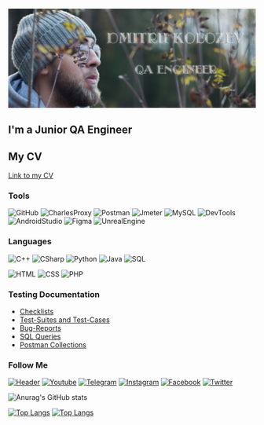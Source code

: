 [![Header](https://github.com/dkob1996/dkob1996/blob/main/assets/ava12.png)](https://www.facebook.com/profile.php?id=100090091642972)

## I'm a Junior QA Engineer
## My CV
[Link to my CV](https://drive.google.com/file/d/14B1wW4Vg87Wu1_P1optqZ-3dX82-0Z_f/view?usp=sharing)

### Tools
![GitHub](https://img.shields.io/badge/Github-090909?style=for-the-badge&logo=github&logoColor=8cc4d7)
![CharlesProxy](https://img.shields.io/badge/Charles_Proxy-090909?style=for-the-badge&logo=charlesproxy&logoColor=8cc4d7)
![Postman](https://img.shields.io/badge/Postman-090909?style=for-the-badge&logo=postman&logoColor=f76935)
![Jmeter](https://img.shields.io/badge/Jmeter-090909?style=for-the-badge&logo=Apache&logoColor=red)
![MySQL](https://img.shields.io/badge/MySQL-090909?style=for-the-badge&logo=mysql&logoColor=white)
![DevTools](https://img.shields.io/badge/DevTools-090909?style=for-the-badge&logo=googlechrome&logoColor=2674f2)
![AndroidStudio](https://img.shields.io/badge/Android_Studio-090909?style=for-the-badge&logo=androidstudio&logoColor=3ad07d)
![Figma](https://img.shields.io/badge/Figma-090909?style=for-the-badge&logo=figma&logoColor=7d5fa6)
![UnrealEngine](https://img.shields.io/badge/Unreal_Engine-090909?style=for-the-badge&logo=UnrealEngine&logoColor=white)

### Languages
![C++](https://img.shields.io/badge/-C++-090909?style=for-the-badge&logo=C%2b%2b&logoColor=6296CC)
![CSharp](https://img.shields.io/badge/-CSharp-090909?style=for-the-badge&logo=C#&logoColor=6296CC)
![Python](https://img.shields.io/badge/-Python-090909?style=for-the-badge&logo=Python&logoColor=yellow)
![Java](https://img.shields.io/badge/-Java-090909?style=for-the-badge&logo=Oracle&logoColor=red)
![SQL](https://img.shields.io/badge/SQL-090909?style=for-the-badge&logo=mysql&logoColor=white)

![HTML](https://img.shields.io/badge/Html-090909?style=for-the-badge&logo=html5&logoColor=yellow)
![CSS](https://img.shields.io/badge/css-090909?style=for-the-badge&logo=w3c&logoColor=00618a)
![PHP](https://img.shields.io/badge/php-090909?style=for-the-badge&logo=php&logoColor=f76935)

### Testing Documentation

- [Checklists](https://github.com/dkob1996/Checklists)
- [Test-Suites and Test-Cases](https://github.com/dkob1996/Test-Suites_and_Test-Cases)
- [Bug-Reports](https://github.com/dkob1996/Bug-Reports)
- [SQL Queries](https://github.com/dkob1996/SQL-Queries)
- [Postman Collections](https://github.com/dkob1996/Postman-Collections)

### Follow Me

[![Header](https://img.shields.io/badge/Linkedin-090909?style=for-the-badge&logo=linkedin&logoColor=0073b1)](https://www.linkedin.com/in/dkob-qa/)
[![Youtube](https://img.shields.io/badge/Youtube-090909?style=for-the-badge&logo=youtube&logoColor=f70000)]()
[![Telegram](https://img.shields.io/badge/Telegram-090909?style=for-the-badge&logo=telegram&logoColor=31a5db)](https://t.me/dkob_qa)
[![Instagram](https://img.shields.io/badge/Instagram-090909?style=for-the-badge&logo=instagram&logoColor=9939a3)](https://www.instagram.com/dkob_qa/)
[![Facebook](https://img.shields.io/badge/-Facebook-090909?style=for-the-badge&logo=Facebook&logoColor=1195F5)](https://www.facebook.com/dkob1996)
[![Twitter](https://img.shields.io/badge/Twitter-090909?style=for-the-badge&logo=twitter&logoColor=1c96e8)]()

![Anurag's GitHub stats](https://github-readme-stats.vercel.app/api?username=dkob1996&show_icons=true&theme=tokyonight)<br>

[![Top Langs](https://github-readme-stats.vercel.app/api/top-langs/?username=dkob1996&hide=powershell&langs_count=8&layout=compact)](https://github.com/dkob1996)
[![Top Langs](https://github-readme-stats.vercel.app/api/top-langs/?username=dkob1996&hide=python&langs_count=8&layout=compact)](https://github.com/dkob1996)
